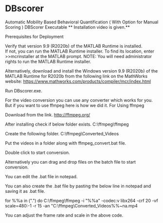 # DBscorer
Automatic Mobility Based Behavioral Quantification ( With Option for Manual Scoring )
DBScorer Executable
** Installation video is given.**

Prerequisites for Deployment 

Verify that version 9.9 (R2020b) of the MATLAB Runtime is installed.   
If not, you can run the MATLAB Runtime installer.
To find its location, enter
	>>mcrinstaller
at the MATLAB prompt.
NOTE: You will need administrator rights to run the MATLAB Runtime installer. 

Alternatively, download and install the Windows version 9.9 (R2020b) of the MATLAB Runtime for R2020b  from the following link on the MathWorks website:
https://www.mathworks.com/products/compiler/mcr/index.html

Run DBscorer.exe.

For the video conversion you can use any converter which works for you. But if you want to use ffmpeg here is how we did it.
For Using ffmpeg

Download from the link.
http://ffmpeg.org/

After installing check if below folder exists.
C:\ffmpeg\ffmpeg

Create the following folder.
C:\ffmpeg\Converted_Videos

Put the videos in a folder along with ffmpeg_convert.bat file.

Double click to start conversion.

Alternatively you can drag and drop files on the batch file to start conversion.

You can edit the .bat file in notepad.

You can also create the .bat file by pasting the below line in notepad and saving it as .bat file.


for %%a in (".") do C:\ffmpeg\ffmpeg -i "%%a" -codec:v libx264 -crf 20 -vf scale=480:-1 -r 15 -an "C:\ffmpeg\Converted_Videos%%~na.mp4

You can adjust the frame rate and scale in the above code.
